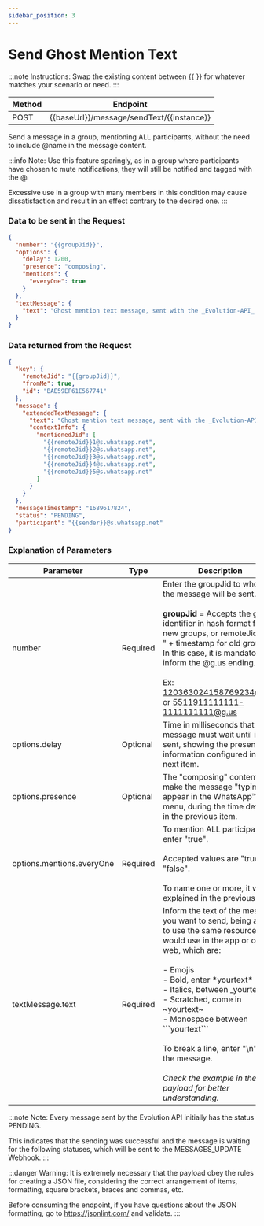 ```yaml
---
sidebar_position: 3
---
```


# Send Ghost Mention Text

:::note Instructions:
Swap the existing content between {{  }} for whatever matches your scenario or need.
:::

| Method | Endpoint                                  |
| ------ | ----------------------------------------- |
| POST   | {{baseUrl}}/message/sendText/{{instance}} |

Send a message in a group, mentioning ALL participants, without the need to include @name in the message content.

:::info Note:
Use this feature sparingly, as in a group where participants have chosen to mute notifications, they will still be notified and tagged with the @.

Excessive use in a group with many members in this condition may cause dissatisfaction and result in an effect contrary to the desired one.
:::

### Data to be sent in the Request

```json title=Payload
{
  "number": "{{groupJid}}",
  "options": {
    "delay": 1200,
    "presence": "composing",
    "mentions": {
      "everyOne": true
    }
  },
  "textMessage": {
    "text": "Ghost mention text message, sent with the _Evolution-API_ 🚀.\n\nHere you can send texts in *bold*, _italic_, ~strikethrough~ and `monospaced`.\n\nYou can also use any available emoticon on WhatsApp, like these examples below:\n\n😉🤣🤩🤝👏👍🙏"
  }
}
```

### Data returned from the Request

```json title=Result
{
  "key": {
    "remoteJid": "{{groupJid}}",
    "fromMe": true,
    "id": "BAE59EF61E567741"
  },
  "message": {
    "extendedTextMessage": {
      "text": "Ghost mention text message, sent with the _Evolution-API_ 🚀.\n\nHere you can send texts in *bold*, _italic_, ~strikethrough~ and `monospaced`.\n\nYou can also use any available emoticon on WhatsApp, like these examples below:\n\n😉🤣🤩🤝👏👍🙏",
      "contextInfo": {
        "mentionedJid": [
          "{{remoteJid}}1@s.whatsapp.net",
          "{{remoteJid}}2@s.whatsapp.net",
          "{{remoteJid}}3@s.whatsapp.net",
          "{{remoteJid}}4@s.whatsapp.net",
          "{{remoteJid}}5@s.whatsapp.net"
        ]
      }
    }
  },
  "messageTimestamp": "1689617824",
  "status": "PENDING",
  "participant": "{{sender}}@s.whatsapp.net"
}
```

### Explanation of Parameters

<!-- prettier-ignore -->
Parameter | Type | Description
-|-|-
number | Required | Enter the groupJid to whom the message will be sent. <br /><br />**groupJid** = Accepts the group identifier in hash format for new groups, or remoteJid + "-" + timestamp for old groups. In this case, it is mandatory to inform the @g.us ending. <br /><br />Ex: 120363024158769234@g.us or 5511911111111-1111111111@g.us
options.delay | Optional | Time in milliseconds that the message must wait until it is sent, showing the presence information configured in the next item.
options.presence | Optional | The "composing" content will make the message "typing" appear in the WhatsApp™ top menu, during the time defined in the previous item.
options.mentions.everyOne | Required | To mention ALL participants, enter "true". <br /><br />Accepted values ​​are "true" or "false". <br /><br />To name one or more, it was explained in the previous item.
textMessage.text | Required | Inform the text of the message you want to send, being able to use the same resources you would use in the app or on the web, which are:<br /><br /> - Emojis<br /> - Bold, enter \*yourtext\*<br /> - Italics, between \_yourtext\_<br /> - Scratched, come in \~yourtext\~<br /> - Monospace between \```yourtext\``` <br /><br />To break a line, enter "\n" in the message. <br /><br />_Check the example in the payload for better understanding._

:::note Note:
Every message sent by the Evolution API initially has the status PENDING.

This indicates that the sending was successful and the message is waiting for the following statuses, which will be sent to the MESSAGES_UPDATE Webhook.
:::

:::danger Warning:
It is extremely necessary that the payload obey the rules for creating a JSON file, considering the correct arrangement of items, formatting, square brackets, braces and commas, etc.

Before consuming the endpoint, if you have questions about the JSON formatting, go to https://jsonlint.com/ and validate.
:::
